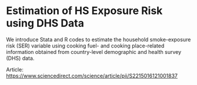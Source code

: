 # Estimation of HS Exposure Risk using DHS Data

We introduce Stata and R codes to estimate the household smoke-exposure risk (SER) variable using cooking fuel- and cooking place-related information obtained from country-level demographic and health survey (DHS) data. 

Article: https://www.sciencedirect.com/science/article/pii/S2215016121001837
